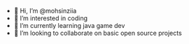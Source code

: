 - 👋 Hi, I’m @mohsinziia
- 👀 I’m interested in coding
- 🌱 I’m currently learning java game dev
- 💞️ I’m looking to collaborate on basic open source projects


<!---
mohsinziia/mohsinziia is a ✨ special ✨ repository because its `README.md` (this file) appears on your GitHub profile.
You can click the Preview link to take a look at your changes.
--->
